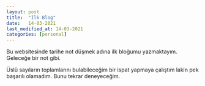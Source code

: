 ```yaml
---
layout: post
title:  "İlk Blog"
date:   14-03-2021
last_modified_at: 14-03-2021
categories: [personal]
---
```


Bu websitesinde tarihe not düşmek adına ilk bloğumu yazmaktayım. Geleceğe bir not gibi.

Üslü sayıların toplamlarını bulabileceğim bir ispat yapmaya çalıştım lakin pek başarılı olamadım. Bunu tekrar deneyeceğim.
